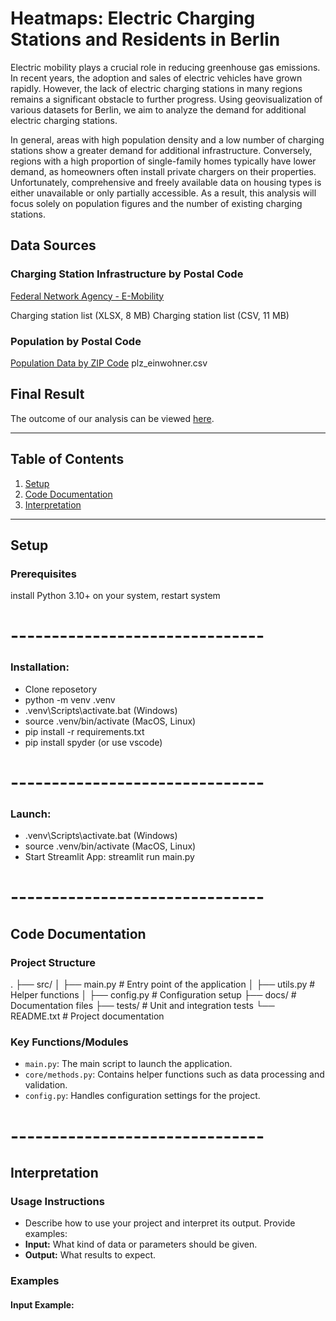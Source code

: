 # Heatmaps: Electric Charging Stations and Residents in Berlin

Electric mobility plays a crucial role in reducing greenhouse gas emissions. In recent years, the adoption and sales of electric vehicles have grown rapidly. However, the lack of electric charging stations in many regions remains a significant obstacle to further progress. Using geovisualization of various datasets for Berlin, we aim to analyze the demand for additional electric charging stations.

In general, areas with high population density and a low number of charging stations show a greater demand for additional infrastructure. Conversely, regions with a high proportion of single-family homes typically have lower demand, as homeowners often install private chargers on their properties. Unfortunately, comprehensive and freely available data on housing types is either unavailable or only partially accessible. As a result, this analysis will focus solely on population figures and the number of existing charging stations.

## Data Sources
### Charging Station Infrastructure by Postal Code

[Federal Network Agency - E-Mobility](https://www.bundesnetzagentur.de/DE/Fachthemen/ElektrizitaetundGas/E-Mobilitaet/start.html)

Charging station list (XLSX, 8 MB)
Charging station list (CSV, 11 MB)

### Population by Postal Code

[Population Data by ZIP Code](https://www.suche-postleitzahl.org/downloads)
plz_einwohner.csv

## Final Result
The outcome of our analysis can be viewed [here](https://aseproject-9hercgjdmeyphdljtnqpm6.streamlit.app/).

---

## Table of Contents

1. [Setup](#setup)
2. [Code Documentation](#code-documentation)
3. [Interpretation](#interpretation)

---

## <a name="setup"/>Setup

### Prerequisites
install Python 3.10+ on your system, restart system


# -------------------------------
### Installation:
- Clone reposetory
- python -m venv .venv
- .venv\Scripts\activate.bat (Windows)
- source .venv/bin/activate (MacOS, Linux)
- pip install -r requirements.txt
- pip install spyder (or use vscode)


# -------------------------------
### Launch:

- .venv\Scripts\activate.bat (Windows)
- source .venv/bin/activate (MacOS, Linux)
- Start Streamlit App: streamlit run main.py

# -------------------------------
## <a name="code-documentation"/>Code Documentation

### Project Structure
. ├── src/ │ ├── main.py # Entry point of the application │ ├── utils.py # Helper functions │ ├── config.py # Configuration setup ├── docs/ # Documentation files ├── tests/ # Unit and integration tests └── README.txt # Project documentation

### Key Functions/Modules
- `main.py`: The main script to launch the application.
- `core/methods.py`: Contains helper functions such as data processing and validation.
- `config.py`: Handles configuration settings for the project.


# -------------------------------
## <a name="interpretation"/>Interpretation

### Usage Instructions
- Describe how to use your project and interpret its output. Provide examples:
- **Input:** What kind of data or parameters should be given.
- **Output:** What results to expect.

### Examples
#### Input Example:


